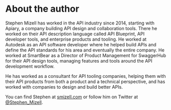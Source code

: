 # About the author

Stephen Mizell has worked in the API industry since 2014, starting with Apiary, a company building API design and collaboration tools. There he worked on their API description language called API Blueprint, API developer tools, and enterprise products and tooling. He worked at Autodesk as an API software developer where he helped build APIs and define the API standards for his area and eventually the entire company. He worked at SmartBear as a Director of Product Management for SwaggerHub for their API design tools, managing features and tools around the API development workflow.

He has worked as a consultant for API tooling companies, helping them with their API products from both a product and a technical perspective, and has worked with companies to design and build better APIs.

You can find Stephen at [smizell.com](https://smizell.com) or follow him on Twitter at [@Stephen_Mizell](https://twitter.com/Stephen_Mizell).
